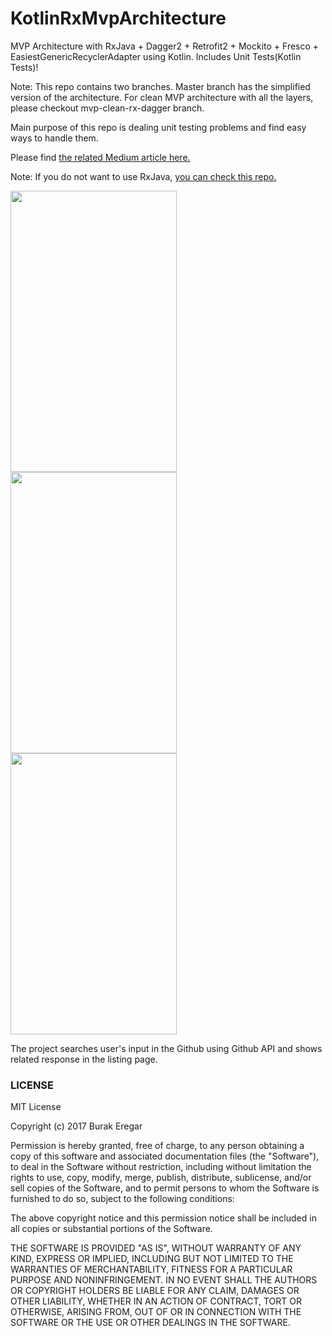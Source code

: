 # KotlinRxMvpArchitecture
MVP Architecture with RxJava + Dagger2 + Retrofit2 + Mockito + Fresco + EasiestGenericRecyclerAdapter using Kotlin. Includes Unit Tests(Kotlin Tests)!

Note: This repo contains two branches. Master branch has the simplified version of the architecture. For clean MVP architecture with all the layers, please checkout mvp-clean-rx-dagger branch.

Main purpose of this repo is dealing unit testing problems and find easy ways to handle them.

Please find [the related Medium article here.](https://medium.com/@burakeregar/kotlin-rxjava-dagger2-mvp-clean-architecture-easy-unit-testing-5a756c4f2c93)

Note: If you do not want to use RxJava, [you can check this repo.](https://github.com/burakeregar/KotlinMvpArchitecture)

<img src="https://github.com/burakeregar/KotlinRxMvpArchitecture/blob/master/art/ss1.png" width="266" height="450"><img src="https://github.com/burakeregar/KotlinRxMvpArchitecture/blob/master/art/gif.gif" width="266" height="450"><img src="https://github.com/burakeregar/KotlinRxMvpArchitecture/blob/master/art/ss2.png" width="266" height="450">


The project searches user's input in the Github using Github API and shows related response in the listing page.



### LICENSE

MIT License

Copyright (c) 2017 Burak Eregar

Permission is hereby granted, free of charge, to any person obtaining a copy
of this software and associated documentation files (the "Software"), to deal
in the Software without restriction, including without limitation the rights
to use, copy, modify, merge, publish, distribute, sublicense, and/or sell
copies of the Software, and to permit persons to whom the Software is
furnished to do so, subject to the following conditions:

The above copyright notice and this permission notice shall be included in all
copies or substantial portions of the Software.

THE SOFTWARE IS PROVIDED "AS IS", WITHOUT WARRANTY OF ANY KIND, EXPRESS OR
IMPLIED, INCLUDING BUT NOT LIMITED TO THE WARRANTIES OF MERCHANTABILITY,
FITNESS FOR A PARTICULAR PURPOSE AND NONINFRINGEMENT. IN NO EVENT SHALL THE
AUTHORS OR COPYRIGHT HOLDERS BE LIABLE FOR ANY CLAIM, DAMAGES OR OTHER
LIABILITY, WHETHER IN AN ACTION OF CONTRACT, TORT OR OTHERWISE, ARISING FROM,
OUT OF OR IN CONNECTION WITH THE SOFTWARE OR THE USE OR OTHER DEALINGS IN THE
SOFTWARE.
